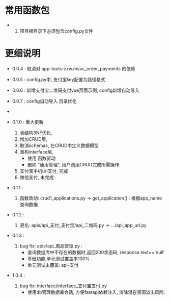 # 常用函数包

-
    1. 项目根目录下必须包含config.py文件

# 更细说明

- 0.0.4 : 取消对 app-tools-zxw.msvc_order_payments 的依赖
- 0.0.5 : config.py中, 支付宝key配置为路径格式
- 0.0.6 : 新增支付宝二维码支付vue页面示例, config新增自动导入
- 0.0.7 : config自动导入 目录优化
-
- 0.1.0 : 重大更新
    1. 表结构3NF优化,
    2. 增加CRUD层,
    3. 取消schemas, 在CRUD中定义数据模型
    4. 重构interface层,
        - 使用 函数驱动
        - 删除 "通用管理", 用户调用CRUD完成所需操作
    5. 支付宝手机url支付, 完成
    6. 微信支付, 未完成

- 0.1.1 :
  1. 函数改动: crud1_applications.py -> get_application() : 根据app_name查询数据
- 0.1.2 :
  1. 更名: apis/api_支付_支付宝/api_二维码.py -> .../api_app_url.py
- 0.1.3 :
  1. bug fix: apis/api_商品管理.py : 
     - 查询数据库中不存在的数据时,返回200状态码, response.text=='null'
     - 基础功能,单元测试覆盖率100%
     - 单元测试未覆盖: api-支付 
- 1.0.4 :
    1. bug fix: interface/interface_支付宝支付.py
        - 使用db管理数据库会话, 方便fastapi依赖注入, 消除潜在资源溢出风险.
